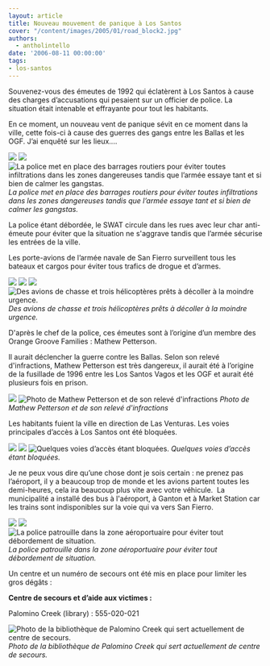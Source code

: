```yaml
---
layout: article
title: Nouveau mouvement de panique à Los Santos
cover: "/content/images/2005/01/road_block2.jpg"
authors:
  - antholintello
date: '2006-08-11 00:00:00'
tags:
- los-santos
---
```


Souvenez-vous des émeutes de 1992 qui éclatèrent à Los Santos à cause des charges d’accusations qui pesaient sur un officier de police. La situation était intenable et effrayante pour tout les habitants.

En ce moment, un nouveau vent de panique sévit en ce moment dans la ville, cette fois-ci à cause des guerres des gangs entre les Ballas et les OGF. J’ai enquêté sur les lieux....

![](/content/images/2005/01/police_air_patrol.jpg)
![](/content/images/2005/01/military_block.jpg)
![La police met en place des barrages routiers pour éviter toutes infiltrations dans les zones dangereuses tandis que l’armée essaye tant et si bien de calmer les gangstas.](/content/images/2005/01/Swat_block.jpg)
_La police met en place des barrages routiers pour éviter toutes infiltrations dans les zones dangereuses tandis que l’armée essaye tant et si bien de calmer les gangstas._

La police étant débordée, le SWAT circule dans les rues avec leur&nbsp;char anti-émeute pour éviter que la situation ne s'aggrave&nbsp;tandis que&nbsp;l’armée sécurise les entrées de la ville.

Les porte-avions de l’armée navale de San Fierro surveillent tous les bateaux et cargos pour éviter tous trafics de drogue et d’armes.

![](/content/images/2005/01/helico_avions.jpg)
![](/content/images/2005/01/hydra_porte_avions.jpg)
![](/content/images/2005/01/military_air_force.jpg)
![Des avions de chasse et trois hélicoptères prêts à décoller à la moindre urgence.](/content/images/2005/01/helico_police.jpg)
_Des avions de chasse et trois hélicoptères prêts à décoller à la moindre urgence._

D'après le chef de la police, ces émeutes sont à l’origine d’un membre des Orange Groove Families : Mathew Petterson.

Il aurait déclencher la guerre contre les Ballas. Selon son relevé d'infractions, Mathew Petterson est très dangereux, il aurait été à l’origine de la fusillade de 1996 entre les Los Santos Vagos et les OGF et aurait été plusieurs fois en prison.

![](/content/images/2005/01/Mathew_Petterson.jpg)
![Photo de Mathew Petterson et de son relevé d'infractions](/content/images/2005/01/releve_d-infractions.jpg)
_Photo de Mathew Petterson et de son relevé d'infractions_

Les habitants fuient la ville en direction de Las Venturas. Les voies principales d’accès à Los Santos ont été bloquées.

![](/content/images/2005/01/road_block.jpg)
![](/content/images/2005/01/road_block2.jpg)
![Quelques voies d’accès étant bloquées.](/content/images/2005/01/road_block3.jpg)
_Quelques voies d’accès étant bloquées._

Je ne peux vous dire qu’une chose dont je sois certain&nbsp;: ne prenez pas l’aéroport, il y a beaucoup trop de monde et les avions partent toutes les demi-heures, cela ira beaucoup plus vite avec votre véhicule.&nbsp; La municipalité a installé des bus à l'aéroport, à Ganton et à Market Station car les trains sont indisponibles sur la voie qui va vers San Fierro.

![](/content/images/2005/01/patrol_airport.jpg)
![](/content/images/2005/01/police_cars.jpg)
![La police patrouille dans la zone aéroportuaire pour éviter tout débordement de situation.](/content/images/2005/01/debordement_situation.jpg)
_La police patrouille dans la zone aéroportuaire pour éviter tout débordement de situation._

Un centre et un numéro de secours ont été mis en place&nbsp;pour limiter&nbsp;les gros dégâts :

**Centre de secours et d’aide aux victimes :**

Palomino Creek (library) : 555-020-021

![Photo de la bibliothèque de Palomino Creek qui sert actuellement de centre de secours.](/content/images/2005/01/bibliotheque_centre_secours.jpg)
_Photo de la bibliothèque de Palomino Creek qui sert actuellement de centre de secours._